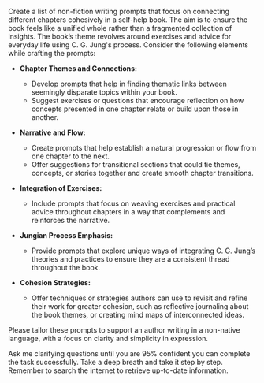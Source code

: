 Create a list of non-fiction writing prompts that focus on connecting different chapters cohesively in a self-help book. The aim is to ensure the book feels like a unified whole rather than a fragmented collection of insights. The book’s theme revolves around exercises and advice for everyday life using C. G. Jung's process. Consider the following elements while crafting the prompts:

- **Chapter Themes and Connections:**
  - Develop prompts that help in finding thematic links between seemingly disparate topics within your book.
  - Suggest exercises or questions that encourage reflection on how concepts presented in one chapter relate or build upon those in another.
  
- **Narrative and Flow:**
  - Create prompts that help establish a natural progression or flow from one chapter to the next.
  - Offer suggestions for transitional sections that could tie themes, concepts, or stories together and create smooth chapter transitions.
  
- **Integration of Exercises:**
  - Include prompts that focus on weaving exercises and practical advice throughout chapters in a way that complements and reinforces the narrative.
  
- **Jungian Process Emphasis:**
  - Provide prompts that explore unique ways of integrating C. G. Jung’s theories and practices to ensure they are a consistent thread throughout the book.

- **Cohesion Strategies:**
  - Offer techniques or strategies authors can use to revisit and refine their work for greater cohesion, such as reflective journaling about the book themes, or creating mind maps of interconnected ideas.

Please tailor these prompts to support an author writing in a non-native language, with a focus on clarity and simplicity in expression. 

Ask me clarifying questions until you are 95% confident you can complete the task successfully. Take a deep breath and take it step by step. Remember to search the internet to retrieve up-to-date information.